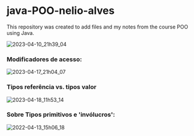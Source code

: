 # java-POO-nelio-alves
This repository was created to add files and my notes from the course POO using Java.

![2023-04-10_21h39_04](https://user-images.githubusercontent.com/44206400/231025833-253f439d-e2dd-44ad-ab7f-989f6f84c67d.png)


### Modificadores de acesso:
![2023-04-17_21h04_07](https://user-images.githubusercontent.com/44206400/232636051-07a58470-ce75-4f53-b043-e682dff9a2f8.png)

### Tipos referência vs. tipos valor
![2023-04-18_11h53_14](https://user-images.githubusercontent.com/44206400/232816569-9203aaa1-6fc2-41fb-9af6-d9e5b84a03a3.png)

### Sobre Tipos primitivos e 'invólucros':
![2022-04-13_15h06_18](https://user-images.githubusercontent.com/44206400/232817520-b489b1c6-68e3-4110-a0af-8f040af0b4dd.png)
